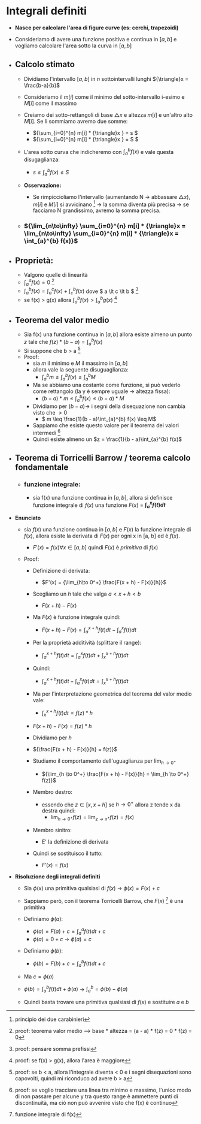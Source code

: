 # Integrali definiti

- **Nasce per calcolare l'area di figure curve (es: cerchi, trapezoidi)**

- Consideriamo di avere una funzione positiva e continua in $[a, b]$ e vogliamo calcolare l'area sotto la curva in $[a, b]$

- ## **Calcolo stimato**
    - Dividiamo l'intervallo $[a, b]$ in $n$ sottointervalli lunghi ${\triangle}x = \frac{b-a}{b}$   
    - Consideriamo il $m[i]$ come il minimo del sotto-intervallo i-esimo e $M[i]$ come il massimo
    - Creiamo dei sotto-rettangoli di base ${\triangle}x$ e altezza $m[i]$ e un'altro alto $M[i]$. Se li sommiamo avremo due somme:
        - ${\sum_{i=0}^{n} m[i] * {\triangle}x } = s $     
        - ${\sum_{i=0}^{n} m[i] * {\triangle}x } = S $ 
    - L'area sotto curva che indicheremo con ${\int_{a}^{b} f(x)}$ e vale questa disugaglianza:
        - ${s \leq {\int_{a}^{b} f(x)} \leq S}$

    - **Osservazione:**
        - Se rimpiccioliamo l'intervallo (aumentando N ${\to}$ abbassare ${{\triangle}x}$), $m[i]$ e $M[i]$ si avvicinano [^1] ${\to}$ la somma diventa più precisa ${\to}$ se facciamo N grandissimo, avremo la somma precisa.

    - ### ${\lim_{n\to\infty} \sum_{i=0}^{n} m[i] * {\triangle}x = \lim_{n\to\infty} \sum_{i=0}^{n} m[i] * {\triangle}x = \int_{a}^{b} f(x)}$

- ## **Proprietà**:
    - Valgono quelle di linearità
    - $\int_{a}^{a} f(x) = 0$ [^2] 
    - $\int_{a}^{b} f(x) = \int_{a}^{c} f(x) + \int_{c}^{b} f(x)$  dove $ a \lt c \lt b $ [^3]
    - se f(x) > g(x) allora $\int_{a}^{b} f(x) \gt  \int_{a}^{b} g(x)$ [^4]

- ## **Teorema del valor medio**
    - Sia f(x) una funzione continua in $[a, b]$ allora esiste almeno un punto $z$ tale che $f(z) * (b - a) = \int_{a}^{b} f(x)$
    - Si suppone che b > a [^5]
    - Proof:
        - sia $m$ il minimo e $M$ il massimo in $[a, b]$
        - allora vale la seguente disuguaglianza:
            - $\int_{a}^{b} m \leq \int_{a}^{b} f(x) \leq \int_{a}^{b} M$
        - Ma se abbiamo una costante come funzione, si può vederlo come rettangolo (la y è sempre uguale ${\to}$ altezza fissa):
            - $(b - a) * m \leq \int_{a}^{b} f(x) \leq (b - a) * M$
        - Dividiamo per $(b - a) \to$ i segni della disequazione non cambia visto che $\gt 0$
            - $ m \leq \frac{1}{b - a}\int_{a}^{b} f(x) \leq M$
        - Sappiamo che esiste questo valore per il teorema dei valori intermedi [^6]
        - Quindi esiste almeno un $z = \frac{1}{b - a}\int_{a}^{b} f(x)$

- ## **Teorema di Torricelli Barrow / teorema calcolo fondamentale**
    - ### **funzione integrale**:
        - sia f(x) una funzione continua in $[a, b]$, allora si definisce funzione integrale di $f(x)$ una funzione $F(x)$ = **${\int_{a}^{x}f(t)dt}$**
- **Enunciato**
    - sia $f(x)$ una funzione continua in $[a, b]$ e $F(x)$ la funzione integrale di $f(x)$, allora esiste la derivata di $F(x)$ per ogni x in [a, b] ed è $f(x)$.
        - $F'(x) = f(x) \forall x \in [a, b]$  quindi $F(x)$ è $primitiva$ di $f(x)$

    - Proof:
        - Definizione di derivata:
            - $F'(x) = {\lim_{h\to 0^+} \frac{F(x + h) - F(x)}{h}}$
            
        - Scegliamo un $h$ tale che valga $a \lt x + h \lt b$
            - ${F(x + h) - F(x)}$
        
        - Ma $F(x)$ è funzione integrale quindi:    
            - ${F(x + h) - F(x) = \int_{a}^{x + h} f(t)dt - \int_{a}^{x} f(t)dt}$
        - Per la proprietà additività (splittare il range):
            - ${\int_{a}^{x + h} f(t)dt = \int_{a}^{x} f(t)dt + \int_{x}^{x + h} f(t)dt}$
        - Quindi: 
            - ${\int_{a}^{x + h} f(t)dt - \int_{a}^{x} f(t)dt = \int_{x}^{x + h} f(t)dt}$
          
        - Ma per l'interpretazione geometrica del teorema del valor medio vale:
            - $\int_{x}^{x + h} f(t)dt = f(z) * h$ 
        - ${F(x + h) - F(x) = f(z) * h}$ 
        
        - Dividiamo per $h$
        - ${\frac{F(x + h) - F(x)}{h} = f(z)}$ 
        
        - Studiamo il comportamento dell'uguaglianza per $\lim_{h \to 0^+}$
            - ${\lim_{h \to 0^+} \frac{F(x + h) - F(x)}{h} = \lim_{h \to 0^+} f(z)}$
            
        - Membro destro:
            - essendo che $z \in [x, x+h]$ se ${h \to 0^+}$ allora z tende x da destra quindi:
                - ${\lim_{h \to 0^+} f(z) = \lim_{z \to x^+} f(z) = f(x)}$
                
        - Membro sinitro:
            - E' la definizione di derivata
            
        - Quindi se sostituisco il tutto:
            -  $F'(x) = f(x)$

- **Risoluzione degli integrali definiti**
    - Sia $\phi(x)$ una primitiva qualsiasi di $f(x)$ $\to$ $\phi(x) = F(x) + c$ 
    
    - Sappiamo però, con il teorema Torricelli Barrow, che $F(x)$ [^7] è una primitiva
    
    - Definiamo $\phi(a)$:
        - $\phi(a) = F(a) + c = \int_{a}^{a} f(t)dt + c$
        - $\phi(a) = 0 + c$ ${\to}$ $\phi(a) = c$
    
    - Definiamo $\phi(b)$:
        - $\phi(b) = F(b) + c = \int_{a}^{b} f(t)dt + c$
        
    - Ma $c = \phi(a)$
    
    - $\phi(b) = \int_{a}^{b} f(t)dt + \phi(a)$ ${\to}$ $\int_{a}^{b} = \phi(b) - \phi(a)$
    
    - Quindi basta trovare una primitiva qualsiasi di $f(x)$ e sostituire $a$ e $b$   

[^1]: principio dei due carabinieri
[^2]: proof: teorema valor medio --> base * altezza = (a - a) * f(z) = 0 * f(z) = 0
[^3]: proof: pensare somma prefissi
[^4]: proof: se f(x) > g(x), allora l'area è maggiore
[^5]: proof: se b < a, allora l'integrale diventa < 0 e i segni disequazioni sono capovolti, quindi mi riconduco ad avere b > a
[^6]: proof: se voglio tracciare una linea tra minimo e massimo, l'unico modo di non passare per alcune y tra questo range è ammettere punti di discontinuità, ma ciò non può avvenire visto che f(x) è continuo
[^7]: funzione integrale di f(x)
